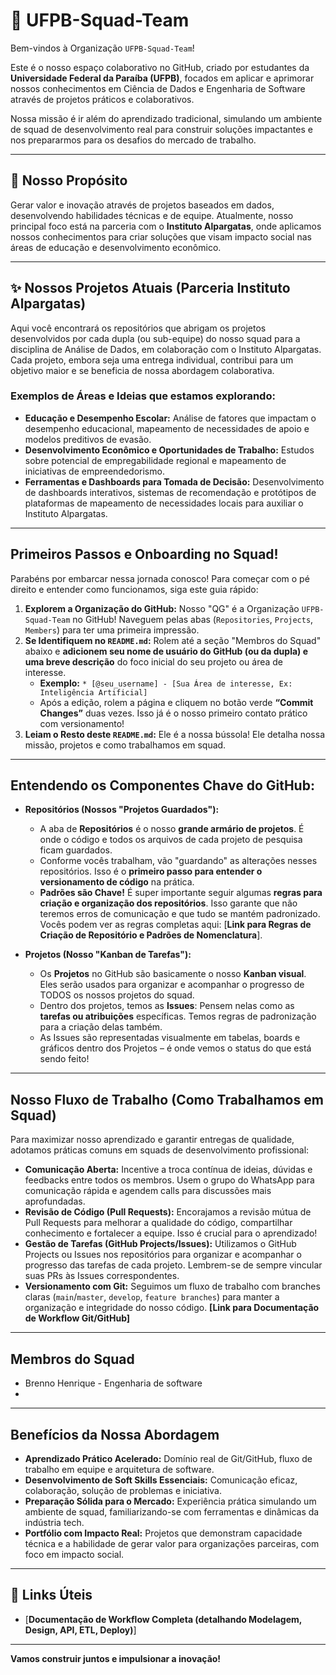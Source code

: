 # 🚀 UFPB-Squad-Team

Bem-vindos à Organização `UFPB-Squad-Team`!

Este é o nosso espaço colaborativo no GitHub, criado por estudantes da **Universidade Federal da Paraíba (UFPB)**, focados em aplicar e aprimorar nossos conhecimentos em Ciência de Dados e Engenharia de Software através de projetos práticos e colaborativos.

Nossa missão é ir além do aprendizado tradicional, simulando um ambiente de squad de desenvolvimento real para construir soluções impactantes e nos prepararmos para os desafios do mercado de trabalho.

---

## 🎯 Nosso Propósito

Gerar valor e inovação através de projetos baseados em dados, desenvolvendo habilidades técnicas e de equipe. Atualmente, nosso principal foco está na parceria com o **Instituto Alpargatas**, onde aplicamos nossos conhecimentos para criar soluções que visam impacto social nas áreas de educação e desenvolvimento econômico.

---

## ✨ Nossos Projetos Atuais (Parceria Instituto Alpargatas)

Aqui você encontrará os repositórios que abrigam os projetos desenvolvidos por cada dupla (ou sub-equipe) do nosso squad para a disciplina de Análise de Dados, em colaboração com o Instituto Alpargatas. Cada projeto, embora seja uma entrega individual, contribui para um objetivo maior e se beneficia de nossa abordagem colaborativa.

### Exemplos de Áreas e Ideias que estamos explorando:

* **Educação e Desempenho Escolar:** Análise de fatores que impactam o desempenho educacional, mapeamento de necessidades de apoio e modelos preditivos de evasão.
* **Desenvolvimento Econômico e Oportunidades de Trabalho:** Estudos sobre potencial de empregabilidade regional e mapeamento de iniciativas de empreendedorismo.
* **Ferramentas e Dashboards para Tomada de Decisão:** Desenvolvimento de dashboards interativos, sistemas de recomendação e protótipos de plataformas de mapeamento de necessidades locais para auxiliar o Instituto Alpargatas.

---

##  Primeiros Passos e Onboarding no Squad!

Parabéns por embarcar nessa jornada conosco! Para começar com o pé direito e entender como funcionamos, siga este guia rápido:

1.  **Explorem a Organização do GitHub:** Nosso "QG" é a Organização `UFPB-Squad-Team` no GitHub! Naveguem pelas abas (`Repositories`, `Projects`, `Members`) para ter uma primeira impressão.
2.  **Se Identifiquem no `README.md`:** Rolem até a seção "Membros do Squad" abaixo e **adicionem seu nome de usuário do GitHub (ou da dupla) e uma breve descrição** do foco inicial do seu projeto ou área de interesse.
    * **Exemplo:** `* [@seu_username] - [Sua Área de interesse, Ex: Inteligência Artificial]`
    * Após a edição, rolem a página e cliquem no botão verde **“Commit Changes”** duas vezes. Isso já é o nosso primeiro contato prático com versionamento!
3.  **Leiam o Resto deste `README.md`:** Ele é a nossa bússola! Ele detalha nossa missão, projetos e como trabalhamos em squad.

---

##  Entendendo os Componentes Chave do GitHub:

* **Repositórios (Nossos "Projetos Guardados"):**
    * A aba de **Repositórios** é o nosso **grande armário de projetos**. É onde o código e todos os arquivos de cada projeto de pesquisa ficam guardados.
    * Conforme vocês trabalham, vão "guardando" as alterações nesses repositórios. Isso é o **primeiro passo para entender o versionamento de código** na prática.
    * **Padrões são Chave!** É super importante seguir algumas **regras para criação e organização dos repositórios**. Isso garante que não teremos erros de comunicação e que tudo se mantém padronizado. Vocês podem ver as regras completas aqui: [**Link para Regras de Criação de Repositório e Padrões de Nomenclatura**].

* **Projetos (Nosso "Kanban de Tarefas"):**
    * Os **Projetos** no GitHub são basicamente o nosso **Kanban visual**. Eles serão usados para organizar e acompanhar o progresso de TODOS os nossos projetos do squad.
    * Dentro dos projetos, temos as **Issues**: Pensem nelas como as **tarefas ou atribuições** específicas. Temos regras de padronização para a criação delas também.
    * As Issues são representadas visualmente em tabelas, boards e gráficos dentro dos Projetos – é onde vemos o status do que está sendo feito!

---

##  Nosso Fluxo de Trabalho (Como Trabalhamos em Squad)

Para maximizar nosso aprendizado e garantir entregas de qualidade, adotamos práticas comuns em squads de desenvolvimento profissional:

* **Comunicação Aberta:** Incentive a troca contínua de ideias, dúvidas e feedbacks entre todos os membros. Usem o grupo do WhatsApp para comunicação rápida e agendem calls para discussões mais aprofundadas.
* **Revisão de Código (Pull Requests):** Encorajamos a revisão mútua de Pull Requests para melhorar a qualidade do código, compartilhar conhecimento e fortalecer a equipe. Isso é crucial para o aprendizado!
* **Gestão de Tarefas (GitHub Projects/Issues):** Utilizamos o GitHub Projects ou Issues nos repositórios para organizar e acompanhar o progresso das tarefas de cada projeto. Lembrem-se de sempre vincular suas PRs às Issues correspondentes.
* **Versionamento com Git:** Seguimos um fluxo de trabalho com branches claras (`main`/`master`, `develop`, `feature branches`) para manter a organização e integridade do nosso código. **[Link para Documentação de Workflow Git/GitHub]**

---

## Membros do Squad

* Brenno Henrique - Engenharia de software
*

---

##  Benefícios da Nossa Abordagem

* **Aprendizado Prático Acelerado:** Domínio real de Git/GitHub, fluxo de trabalho em equipe e arquitetura de software.
* **Desenvolvimento de Soft Skills Essenciais:** Comunicação eficaz, colaboração, solução de problemas e iniciativa.
* **Preparação Sólida para o Mercado:** Experiência prática simulando um ambiente de squad, familiarizando-se com ferramentas e dinâmicas da indústria tech.
* **Portfólio com Impacto Real:** Projetos que demonstram capacidade técnica e a habilidade de gerar valor para organizações parceiras, com foco em impacto social.

---

## 🔗 Links Úteis

* [**Documentação de Workflow Completa (detalhando Modelagem, Design, API, ETL, Deploy)**]

---

**Vamos construir juntos e impulsionar a inovação!**
